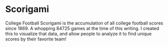 # Scorigami
College Football Scorigami is the accumulation of all college football scores since 1869. A whopping 84725 games at the time of this writing. I created this to visualize that data, and allow people to analyze it to find unique scores by their favorite team!

